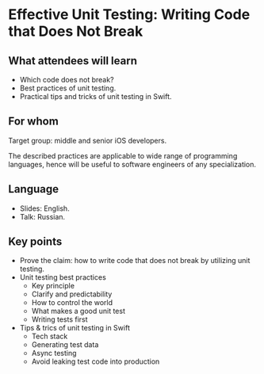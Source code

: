 # Effective Unit Testing: Writing Code that Does Not Break

## What attendees will learn

- Which code does not break?
- Best practices of unit testing.
- Practical tips and tricks of unit testing in Swift.

## For whom

Target group: middle and senior iOS developers. 

The described practices are applicable to wide range of programming languages, hence will be useful to software engineers of any specialization.

## Language

- Slides: English.  
- Talk: Russian.

## Key points

- Prove the claim: how to write code that does not break by utilizing unit testing.
- Unit testing best practices
  - Key principle
  - Clarify and predictability
  - How to control the world
  - What makes a good unit test
  - Writing tests first
- Tips & trics of unit testing in Swift
  - Tech stack
  - Generating test data
  - Async testing
  - Avoid leaking test code into production
